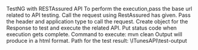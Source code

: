 TestNG with RESTAssured API 
To perform the execution,pass the base url related to API testing.
Call the request using RestAssured has given.
Pass the header and application type to call the request.
Create object for the Response to test and execute the related API.
Put status code when execution gets complete.
Command to execute: mvn clean
Output will produce in a html format.
Path for the test result: \ITunesAPI\test-output
